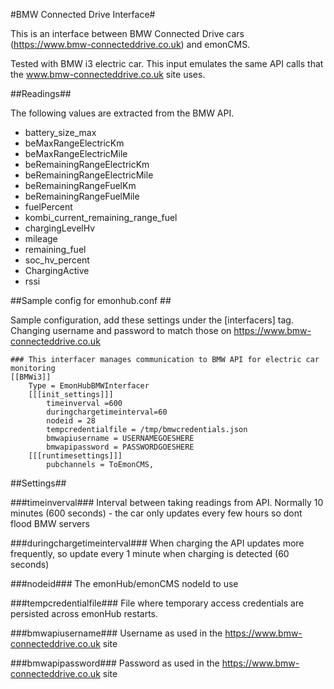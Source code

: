 #BMW Connected Drive Interface#

This is an interface between BMW Connected Drive cars (https://www.bmw-connecteddrive.co.uk) and emonCMS.

Tested with BMW i3 electric car.  This input emulates the same API calls that the www.bmw-connecteddrive.co.uk site uses.

##Readings##

The following values are extracted from the BMW API.

* battery_size_max
* 	beMaxRangeElectricKm
* 	beMaxRangeElectricMile
* 	beRemainingRangeElectricKm
* 	beRemainingRangeElectricMile
* 	beRemainingRangeFuelKm
* 	beRemainingRangeFuelMile
* 	fuelPercent
* 	kombi_current_remaining_range_fuel
* 	chargingLevelHv
* 	mileage
* 	remaining_fuel
* 	soc_hv_percent
* 	ChargingActive
* 	rssi
﻿

##Sample config for emonhub.conf ##

Sample configuration, add these settings under the [interfacers] tag.   Changing username and password to match those on https://www.bmw-connecteddrive.co.uk

```
### This interfacer manages communication to BMW API for electric car monitoring
[[BMWi3]]
    Type = EmonHubBMWInterfacer
    [[[init_settings]]]
        timeinverval =600
        duringchargetimeinterval=60
        nodeid = 28
        tempcredentialfile = /tmp/bmwcredentials.json
        bmwapiusername = USERNAMEGOESHERE
        bmwapipassword = PASSWORDGOESHERE
    [[[runtimesettings]]]
        pubchannels = ToEmonCMS,

```

##Settings##

###timeinverval###
Interval between taking readings from API.  Normally 10 minutes (600 seconds) - the car only updates every few hours so dont flood BMW servers

###duringchargetimeinterval###
When charging the API updates more frequently, so update every 1 minute when charging is detected (60 seconds)

###nodeid###
The emonHub/emonCMS nodeId to use

###tempcredentialfile###
File where temporary access credentials are persisted across emonHub restarts.

###bmwapiusername###
Username as used in the https://www.bmw-connecteddrive.co.uk site

###bmwapipassword###
Password as used in the https://www.bmw-connecteddrive.co.uk site
